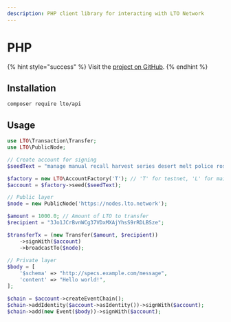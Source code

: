 ```yaml
---
description: PHP client library for interacting with LTO Network
---
```


# PHP

{% hint style="success" %}
Visit the [project on GitHub](https://github.com/ltonetwork/lto-api.php).
{% endhint %}

## Installation

```text
composer require lto/api
```

## Usage

```php
use LTO\Transaction\Transfer;
use LTO\PublicNode;

// Create account for signing
$seedText = "manage manual recall harvest series desert melt police rose hollow moral pledge kitten position add";

$factory = new LTO\AccountFactory('T'); // 'T' for testnet, 'L' for mainnet
$account = $factory->seed($seedText);

// Public layer
$node = new PublicNode('https://nodes.lto.network');

$amount = 1000.0; // Amount of LTO to transfer
$recipient = "3Jo1JCrBvnWCg37VDxMXAjYhsS9rRDLBSze";

$transferTx = (new Transfer($amount, $recipient))
    ->signWith($account)
    ->broadcastTo($node);
    
// Private layer
$body = [
    '$schema' => "http://specs.example.com/message",
    'content' => "Hello world!",
];

$chain = $account->createEventChain();
$chain->addIdentity($account->asIdentity())->signWith($account);
$chain->add(new Event($body))->signWith($account);

```

